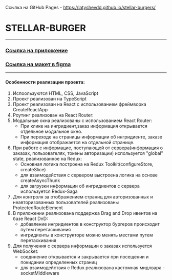 
Ссылка на GitHub Pages - https://latyshevdd.github.io/stellar-burgers/

# STELLAR-BURGER

---

### [Ссылка на приложение](https://latyshevdd.github.io/stellar-burgers/)
### [Ссылка на макет в figma](https://bit.ly/3IZ7rSr)

---

#### Особенности реализации проекта:
1. Испоользуются HTML, CSS, JavaScript
2. Проект реализован на TypeScript
3. Проект реализован на React с использованием фреймворка CreateReactApp
4. Роутинг реализован на React Router:
5. Модальные окна реализованы с использованием React Router:
    - При клике на ингридиент,заказ информация открывается отдельное модальное окно.
    - При переходе на страницы информации об ингридиенте, заказе информация отображается на отдельной странице.
6. При работе с информацие, поступающей от сервера(информация о заказах, пользователях, токены авторизации) используется
  "global" state, реализованное на Redux:
    - Основная логика построена на Redux Toolkit(configureStore, createSlice)
    - для взаимодействия с сервером выстроена логика на основе createAsyncThunk
    - для загрузки информации об ингридиентов с сервера используется Redux-Saga
7. Для контроля за отображением страниц для авторизованных и неавторизованных пользователей реализованы 
   ProtectedRouteElement
8. В приложении реализована поддержка Drag and Drop ивентов на базе React DnD:
    - добавление ингридиентов в конструктор бургеров происходит путем перетаскивания
    - ингридиенты в конструкторе можно менять местами путем перетаскивания
9. Для получения с сервера информации о заказах используется WebSocket:
    - соединение открывается и закрывается при посещении и покидании определенных страниц
    - для взаимодействия с Redux реализована кастомная мидлвара - socketMiddleware 